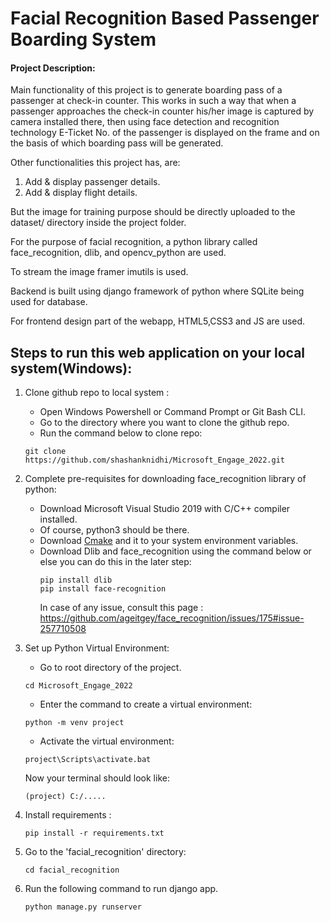 # Facial Recognition Based Passenger Boarding System

#### Project Description:
Main functionality of this project is to generate boarding pass of a passenger at check-in counter. 
This works in such a way that when a passenger approaches the check-in counter his/her image is captured by camera installed there,
then using face detection and recognition technology E-Ticket No. of the passenger is displayed on the frame and on the basis of which boarding pass will be generated.

Other functionalities this project has, are:
1.	Add & display passenger details.
2.	Add & display flight details.

But the image for training purpose should be directly uploaded to the dataset/ directory inside the project folder.

For the purpose of facial recognition, a python library called face_recognition, dlib, and opencv_python are used.

To stream the image framer imutils is used. 

Backend is built using django framework of python where SQLite being used for database. 

For frontend design part of the webapp, HTML5,CSS3 and JS are used.


## Steps to run this web application on your local system(Windows):
1. Clone github repo to local system : 
   - Open Windows Powershell or Command Prompt or Git Bash CLI.
   - Go to the directory where you want to clone the github repo.
   - Run the command below to clone repo:
    ```
    git clone https://github.com/shashanknidhi/Microsoft_Engage_2022.git
    ```
    
2. Complete pre-requisites  for downloading face_recognition library of python:
    - Download Microsoft Visual Studio 2019 with C/C++ compiler installed.
    - Of course, python3 should be there.
    - Download [Cmake](https://cmake.org/download/) and it to your system environment variables.
    - Download Dlib and face_recognition using the command below or else you can do this in the later step:
      ```
      pip install dlib
      pip install face-recognition
      ```
      In case of any issue, consult this page : https://github.com/ageitgey/face_recognition/issues/175#issue-257710508
3. Set up  Python Virtual Environment:
   - Go to root directory of the project.
   ```
   cd Microsoft_Engage_2022
   ```
   - Enter the command to create a virtual environment:
    ```
    python -m venv project
    ```
   - Activate the virtual environment:
    ```
    project\Scripts\activate.bat
    ```
    Now your terminal should look like:
    ```
    (project) C:/.....
    ```

4. Install requirements :
    ```
    pip install -r requirements.txt
    ```
5. Go to the 'facial_recognition' directory:
    ```
    cd facial_recognition
    ```
6. Run the following command to run django app.
   ```
   python manage.py runserver
   ```


    
  
  
